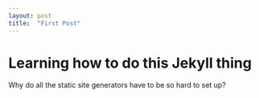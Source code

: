 ```yaml
---
layout: post
title:  "First Post"
---
```


# Learning how to do this Jekyll thing

Why do all the static site generators have to be so hard to set up?

